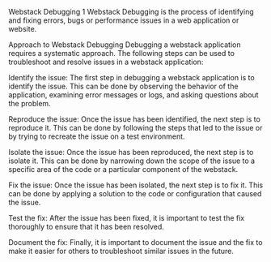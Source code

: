 Webstack Debugging 1
Webstack Debugging is the process of identifying and fixing errors, bugs or performance issues in a web application or website.

Approach to Webstack Debugging
Debugging a webstack application requires a systematic approach. The following steps can be used to troubleshoot and resolve issues in a webstack application:

Identify the issue: The first step in debugging a webstack application is to identify the issue. This can be done by observing the behavior of the application, examining error messages or logs, and asking questions about the problem.

Reproduce the issue: Once the issue has been identified, the next step is to reproduce it. This can be done by following the steps that led to the issue or by trying to recreate the issue on a test environment.

Isolate the issue: Once the issue has been reproduced, the next step is to isolate it. This can be done by narrowing down the scope of the issue to a specific area of the code or a particular component of the webstack.

Fix the issue: Once the issue has been isolated, the next step is to fix it. This can be done by applying a solution to the code or configuration that caused the issue.

Test the fix: After the issue has been fixed, it is important to test the fix thoroughly to ensure that it has been resolved.

Document the fix: Finally, it is important to document the issue and the fix to make it easier for others to troubleshoot similar issues in the future.
